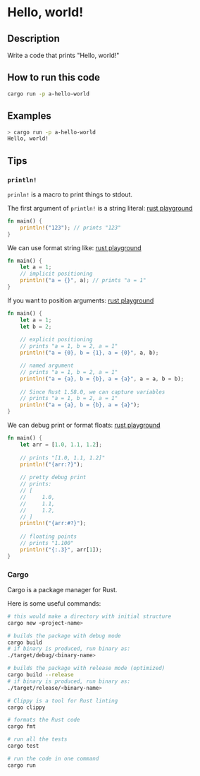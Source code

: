 # Hello, world!

## Description

Write a code that prints "Hello, world!"

## How to run this code

```sh
cargo run -p a-hello-world
```

## Examples

```sh
> cargo run -p a-hello-world
Hello, world!
```

## Tips

### `println!`

`prinln!` is a macro to print things to stdout.

The first argument of `println!` is a string literal: [rust playground][1]

```rust
fn main() {
    println!("123"); // prints "123"
}
```

We can use format string like: [rust playground][2]

```rust
fn main() {
    let a = 1;
    // implicit positioning
    println!("a = {}", a); // prints "a = 1"
}
```

If you want to position arguments: [rust playground][3]

```rust
fn main() {
    let a = 1;
    let b = 2;
    
    // explicit positioning
    // prints "a = 1, b = 2, a = 1"
    println!("a = {0}, b = {1}, a = {0}", a, b);

    // named argument
    // prints "a = 1, b = 2, a = 1"
    println!("a = {a}, b = {b}, a = {a}", a = a, b = b);
    
    // Since Rust 1.58.0, we can capture variables
    // prints "a = 1, b = 2, a = 1"
    println!("a = {a}, b = {b}, a = {a}");
}
```

We can debug print or format floats: [rust playground][4]

```rust
fn main() {
    let arr = [1.0, 1.1, 1.2];
    
    // prints "[1.0, 1.1, 1.2]"
    println!("{arr:?}");
    
    // pretty debug print
    // prints:
    // [
    //     1.0,
    //     1.1,
    //     1.2,
    // ]
    println!("{arr:#?}");
    
    // floating points
    // prints "1.100"
    println!("{:.3}", arr[1]);
}
```

### Cargo

Cargo is a package manager for Rust.

Here is some useful commands:

```sh
# this would make a directory with initial structure
cargo new <project-name>

# builds the package with debug mode
cargo build
# if binary is produced, run binary as:
./target/debug/<binary-name>

# builds the package with release mode (optimized)
cargo build --release
# if binary is produced, run binary as:
./target/release/<binary-name>

# Clippy is a tool for Rust linting
cargo clippy

# formats the Rust code
cargo fmt

# run all the tests
cargo test

# run the code in one command
cargo run
```

[1]: https://play.rust-lang.org/?version=stable&mode=debug&edition=2021&gist=1138c614ec1669299d3d742783aa2e23
[2]: https://play.rust-lang.org/?version=stable&mode=debug&edition=2021&gist=f9e6a7dc3f85a2b7cb4fc184b68c5ff4
[3]: https://play.rust-lang.org/?version=stable&mode=debug&edition=2021&gist=cd5017e89fb4e69f8dd2537b365cb05a
[4]: https://play.rust-lang.org/?version=stable&mode=debug&edition=2021&gist=c32def0b5f9ea9f751610bf271e67c3b

